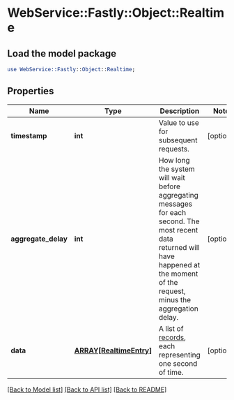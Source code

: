 # WebService::Fastly::Object::Realtime

## Load the model package
```perl
use WebService::Fastly::Object::Realtime;
```

## Properties
Name | Type | Description | Notes
------------ | ------------- | ------------- | -------------
**timestamp** | **int** | Value to use for subsequent requests. | [optional] 
**aggregate_delay** | **int** | How long the system will wait before aggregating messages for each second. The most recent data returned will have happened at the moment of the request, minus the aggregation delay. | [optional] 
**data** | [**ARRAY[RealtimeEntry]**](RealtimeEntry.md) | A list of [records](#record-data-model), each representing one second of time. | [optional] 

[[Back to Model list]](../README.md#documentation-for-models) [[Back to API list]](../README.md#documentation-for-api-endpoints) [[Back to README]](../README.md)


